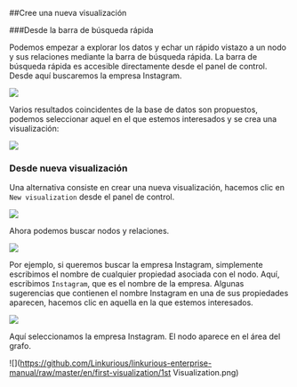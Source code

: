 ##Cree una nueva visualización 

###Desde la barra de búsqueda rápida

Podemos empezar a explorar los datos y echar un rápido vistazo a un nodo y sus relaciones mediante la barra de búsqueda rápida. La barra de búsqueda rápida es accesible directamente desde el panel de control. Desde aquí buscaremos la empresa Instagram.

![](https://github.com/Linkurious/linkurious-enterprise-manual/raw/master/en/first-visualization/FromQB.png)

Varios resultados coincidentes de la base de datos son propuestos, podemos seleccionar aquel en el que estemos interesados y se crea una visualización:

![](https://github.com/Linkurious/linkurious-enterprise-manual/raw/master/en/first-visualization/Created_f_D.png)

### Desde nueva visualización

Una alternativa consiste en crear una nueva visualización, hacemos clic en ```New visualization``` desde el panel de control.

![](https://github.com/Linkurious/linkurious-enterprise-manual/raw/master/en/first-visualization/FromD.png)

Ahora podemos buscar nodos y relaciones.

![](https://github.com/Linkurious/linkurious-enterprise-manual/raw/master/en/first-visualization/Find.png)

Por ejemplo, si queremos buscar la empresa Instagram, simplemente escribimos el nombre de cualquier propiedad asociada con el nodo. Aquí, escribimos ```Instagram```, que es el nombre de la empresa. Algunas sugerencias que contienen el nombre Instagram en una de sus propiedades aparecen, hacemos clic en aquella en la que estemos interesados.

![](https://github.com/Linkurious/linkurious-enterprise-manual/raw/master/en/first-visualization/Find_Example.png)

Aquí seleccionamos la empresa Instagram. El nodo aparece en el área del grafo.

![](https://github.com/Linkurious/linkurious-enterprise-manual/raw/master/en/first-visualization/1st Visualization.png)
